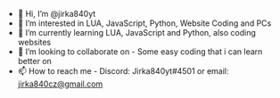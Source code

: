 - 👋 Hi, I’m @jirka840yt
- 👀 I’m interested in LUA, JavaScript, Python, Website Coding and PCs
- 🌱 I’m currently learning LUA, JavaScript and Python, also coding websites
- 💞️ I’m looking to collaborate on - Some easy coding that i can learn better on
- 📫 How to reach me - Discord: Jirka840yt#4501 or email: jirka840cz@gmail.com

<!---
jirka840yt/jirka840yt is a ✨ special ✨ repository because its `README.md` (this file) appears on your GitHub profile.
You can click the Preview link to take a look at your changes.
--->
